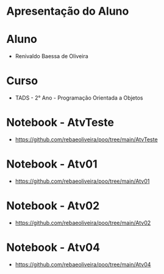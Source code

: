 # Apresentação do Aluno
# Aluno
+ Renivaldo Baessa de Oliveira
# Curso
+ TADS - 2° Ano - Programação Orientada a Objetos
# Notebook - AtvTeste
+ https://github.com/rebaeoliveira/poo/tree/main/AtvTeste

# Notebook - Atv01
+ https://github.com/rebaeoliveira/poo/tree/main/Atv01

# Notebook - Atv02
+ https://github.com/rebaeoliveira/poo/tree/main/Atv02

# Notebook - Atv04
+ https://github.com/rebaeoliveira/poo/tree/main/Atv04
